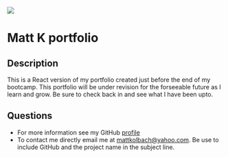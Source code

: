 ![](https://img.shields.io:/badge/License-NONE-blue)

# Matt K portfolio

## Description

This is a React version of my portfolio created just before the end of my bootcamp. This portfolio will be under revision for the forseeable future as I learn and grow. Be sure to check back in and see what I have been upto.



## Questions
- For more information see my GitHub [profile](https://github.com/MattKolbach)
- To contact me directly email me at <mattkolbach@yahoo.com>. Be use to include GitHub and the project name in the subject line.

